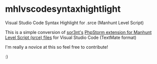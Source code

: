 # mhlvscodesyntaxhightlight
Visual Studio Code Syntax Highlight for .srce (Manhunt Level Script)

This is a simple conversion of [sor3nt's](https://github.com/Sor3nt) [PhpStorm extension for Manhunt Level Script (srce) files](https://github.com/Sor3nt/Manhunt-PhpStorm)
for Visual Studio Code (TextMate format)

I'm really a novice at this so feel free to contribute! 

:)
